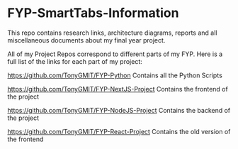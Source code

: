 # FYP-SmartTabs-Information
This repo contains research links, architecture diagrams, reports and all miscellaneous documents about my final year project.

All of my Project Repos correspond to different parts of my FYP.
Here is a full list of the links for each part of my project:

https://github.com/TonyGMIT/FYP-Python                  Contains all the Python Scripts

https://github.com/TonyGMIT/FYP-NextJS-Project          Contains the frontend of the project    

https://github.com/TonyGMIT/FYP-NodeJS-Project          Contains the backend of the project 

https://github.com/TonyGMIT/FYP-React-Project           Contains the old version of the frontend
